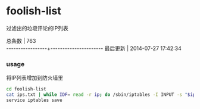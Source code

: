 foolish-list
============

过滤出的垃圾评论的IP列表

 总条数          |  763       
-----------------+----------------------
 最后更新        |  2014-07-27 17:42:34     

### usage

将IP列表增加到防火墙里

```bash
cd foolish-list
cat ips.txt | while IDF= read -r ip; do /sbin/iptables -I INPUT -s "$ip" -j DROP; done
service iptables save
```
